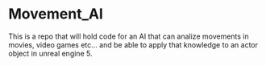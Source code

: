 # Movement_AI
This is a repo that will hold code for an AI that can analize movements in movies, video games etc... and be able to apply that knowledge to an actor object in unreal engine 5. 
